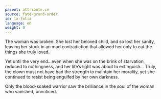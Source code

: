 ```yaml
---
parent: attribute.ce
source: fate-grand-order
id: la-folia
language: en
weight: 0
---
```


The woman was broken.
She lost her beloved child, and so lost her sanity, leaving her stuck in an mad contradiction that allowed her only to eat the things she truly loved.

Yet until the very end…even when she was on the brink of starvation, reduced to nothingness, and her life’s light was about to extinguish… Truly, the clown must not have had the strength to maintain her morality, yet she continued to resist being engulfed by her own darkness.

Only the blood-soaked warrior saw the brilliance in the soul of the woman who vanished, unnoticed.
